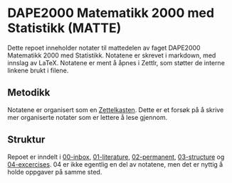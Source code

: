 # DAPE2000 Matematikk 2000 med Statistikk (MATTE)
Dette repoet inneholder notater til mattedelen av faget DAPE2000 Matematikk 2000 med Statistikk. Notatene er skrevet i markdown, med innslag av LaTeX. Notatene er ment å åpnes i Zettlr, som støtter de interne linkene brukt i filene.

## Metodikk
Notatene er organisert som en [Zettelkasten](https://en.wikipedia.org/wiki/Zettelkasten). Dette er et forsøk på å skrive mer organiserte notater som er lettere å lese gjennom.

## Struktur
Repoet er inndelt i [00-inbox]([[20250819131709]]), [01-literature]([[20250819131714]]), [02-permanent]([[20250819131717]]),  [03-structure]([[20250819131722]]) og [04-excercises]([[20250819131728]]). 04 er ikke egentlig en del av notatene, men det er nyttig å holde oppgaver på samme sted.